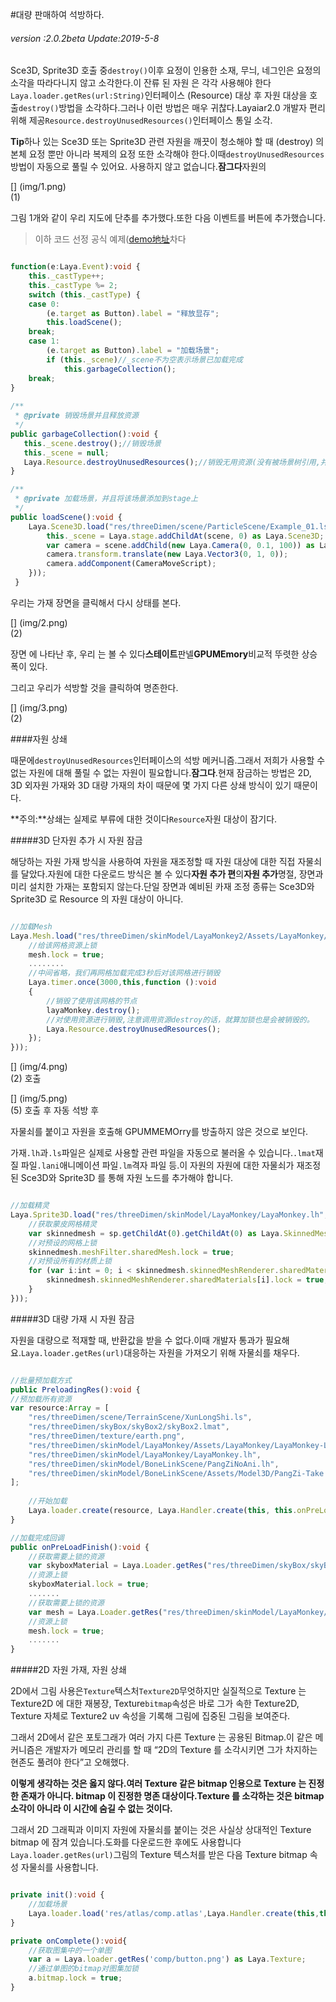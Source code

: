 #대량 판매하여 석방하다.

###### *version :2.0.2beta   Update:2019-5-8*

Sce3D, Sprite3D 호출 중`destroy()`이후 요정이 인용한 소재, 무늬, 네그인은 요정의 소각을 따라다니지 않고 소각한다.이 잔류 된 자원 은 각각 사용해야 한다`Laya.loader.getRes(url:String)`인터페이스 (Resource) 대상 후 자원 대상을 호출`destroy()`방법을 소각하다.그러나 이런 방법은 매우 귀찮다.Layaiar2.0 개발자 편리 위해 제공`Resource.destroyUnusedResources()`인터페이스 통일 소각.

​**Tip**하나 있는 Sce3D 또는 Sprite3D 관련 자원을 깨끗이 청소해야 할 때 (destroy) 의 본체 요정 뿐만 아니라 복제의 요정 또한 소각해야 한다.이때`destroyUnusedResources`방법이 자동으로 풀릴 수 있어요. 사용하지 않고 없습니다.**잠그다**자원의

[] (img/1.png)<br>(1)

그림 1개와 같이 우리 지도에 단추를 추가했다.또한 다음 이벤트를 버튼에 추가했습니다.

> 이하 코드 선정 공식 예제([demo地址](https://layaair.ldc.layabox.com/demo2/?language=ch&category=3d&group=Resource&name=GarbageCollection)차다


```typescript

function(e:Laya.Event):void {
    this._castType++;
    this._castType %= 2;
    switch (this._castType) {
    case 0: 
    	(e.target as Button).label = "释放显存";
    	this.loadScene();
    break;
    case 1: 
    	(e.target as Button).label = "加载场景";
    	if (this._scene)//_scene不为空表示场景已加载完成
    		this.garbageCollection();
    break;
}
    
/**
 * @private 销毁场景并且释放资源
 */
public garbageCollection():void {
   this._scene.destroy();//销毁场景
   this._scene = null;
   Laya.Resource.destroyUnusedResources();//销毁无用资源(没有被场景树引用,并且没有加资源锁的)
}

/**
 * @private 加载场景，并且将该场景添加到stage上
 */
public loadScene():void {
    Laya.Scene3D.load("res/threeDimen/scene/ParticleScene/Example_01.ls", Laya.Handler.create(this, function(scene:Laya.Scene3D):void {
      	this._scene = Laya.stage.addChildAt(scene, 0) as Laya.Scene3D;
     	var camera = scene.addChild(new Laya.Camera(0, 0.1, 100)) as Laya.Camera;
    	camera.transform.translate(new Laya.Vector3(0, 1, 0));
     	camera.addComponent(CameraMoveScript);
    }));
 }
```


우리는 가재 장면을 클릭해서 다시 상태를 본다.

[] (img/2.png)<br>(2)

장면 에 나타난 후, 우리 는 볼 수 있다**스테이트**판넬**GPUMEmory**비교적 뚜렷한 상승폭이 있다.

그리고 우리가 석방할 것을 클릭하여 명존한다.

[] (img/3.png)<br>(2)

####자원 상쇄

때문에`destroyUnusedResources`인터페이스의 석방 메커니즘.그래서 저희가 사용할 수 없는 자원에 대해 풀릴 수 없는 자원이 필요합니다.**잠그다**.현재 잠금하는 방법은 2D, 3D 외자원 가재와 3D 대량 가재의 차이 때문에 몇 가지 다른 상쇄 방식이 있기 때문이다.

​**주의:**상쇄는 실제로 부류에 대한 것이다`Resource`자원 대상이 잠기다.

#####3D 단자원 추가 시 자원 잠금

해당하는 자원 가재 방식을 사용하여 자원을 재조정할 때 자원 대상에 대한 직접 자물쇠를 달았다.자원에 대한 다운로드 방식은 볼 수 있다**자원 추가 편**의**자원 추가**명절, 장면과 미리 설치한 가재는 포함되지 않는다.단일 장면과 예비된 카재 조정 종류는 Sce3D와 Sprite3D 로 Resource 의 자원 대상이 아니다.


```typescript

//加载Mesh
Laya.Mesh.load("res/threeDimen/skinModel/LayaMonkey2/Assets/LayaMonkey/LayaMonkey-LayaMonkey.lm", Laya.Handler.create(this, function(mesh:Laya.Mesh):void {
    //给该网格资源上锁
    mesh.lock = true;
	........
    //中间省略，我们再网格加载完成3秒后对该网格进行销毁
    Laya.timer.once(3000,this,function ():void 
    {
        //销毁了使用该网格的节点
        layaMonkey.destroy();
        //对使用资源进行销毁,注意调用资源destroy的话，就算加锁也是会被销毁的。
        Laya.Resource.destroyUnusedResources();
    });
}));
```


[] (img/4.png)<br>(2) 호출

[] (img/5.png)<br>(5) 호출 후 자동 석방 후

자물쇠를 붙이고 자원을 호출해 GPUMMEMOrry를 방출하지 않은 것으로 보인다.

가재`.lh`과`.ls`파일은 실제로 사용할 관련 파일을 자동으로 불러올 수 있습니다.`.lmat`재질 파일`.lani`애니메이션 파일`.lm`격자 파일 등.이 자원의 자원에 대한 자물쇠가 재조정된 Sce3D와 Sprite3D 를 통해 자원 노드를 추가해야 합니다.


```typescript

//加载精灵
Laya.Sprite3D.load("res/threeDimen/skinModel/LayaMonkey/LayaMonkey.lh", Laya.Handler.create(this, function(sp:Laya.Sprite3D):void {
    //获取蒙皮网格精灵
    var skinnedmesh = sp.getChildAt(0).getChildAt(0) as Laya.SkinnedMeshSprite3D;
    //对预设的网格上锁
    skinnedmesh.meshFilter.sharedMesh.lock = true;
    //对预设所有的材质上锁
    for (var i:int = 0; i < skinnedmesh.skinnedMeshRenderer.sharedMaterials.length;i++ ){
    	skinnedmesh.skinnedMeshRenderer.sharedMaterials[i].lock = true;
    }
}));
```


#####3D 대량 가재 시 자원 잠금

자원을 대량으로 적재할 때, 반환값을 받을 수 없다.이때 개발자 통과가 필요해요.`Laya.loader.getRes(url)`대응하는 자원을 가져오기 위해 자물쇠를 채우다.


```typescript

//批量预加载方式
public PreloadingRes():void {
//预加载所有资源
var resource:Array = [
    "res/threeDimen/scene/TerrainScene/XunLongShi.ls",
    "res/threeDimen/skyBox/skyBox2/skyBox2.lmat",
    "res/threeDimen/texture/earth.png", 
    "res/threeDimen/skinModel/LayaMonkey/Assets/LayaMonkey/LayaMonkey-LayaMonkey.lm",
    "res/threeDimen/skinModel/LayaMonkey/LayaMonkey.lh", 
    "res/threeDimen/skinModel/BoneLinkScene/PangZiNoAni.lh",
    "res/threeDimen/skinModel/BoneLinkScene/Assets/Model3D/PangZi-Take 001.lani"
];
    
    //开始加载
    Laya.loader.create(resource, Laya.Handler.create(this, this.onPreLoadFinish));
}

//加载完成回调
public onPreLoadFinish():void {
    //获取需要上锁的资源
    var skyboxMaterial = Laya.Loader.getRes("res/threeDimen/skyBox/skyBox2/skyBox2.lmat") as Laya.BaseMaterial;
    //资源上锁
    skyboxMaterial.lock = true;
    .......
    //获取需要上锁的资源
    var mesh = Laya.Loader.getRes("res/threeDimen/skinModel/LayaMonkey/Assets/LayaMonkey/LayaMonkey-LayaMonkey.lm") as Laya.Mesh;
    //资源上锁 
	mesh.lock = true;
	.......
}
```


#####2D 자원 가재, 자원 상쇄

2D에서 그림 사용은`Texture`텍스처`Texture2D`무엇하지만 실질적으로 Texture 는 Texture2D 에 대한 재봉장, Texture`bitmap`속성은 바로 그가 속한 Texture2D, Texture 자체로 Texture2 uv 속성을 기록해 그림에 집중된 그림을 보여준다.

그래서 2D에서 같은 포토그래가 여러 가지 다른 Texture 는 공용된 Bitmap.이 같은 메커니즘은 개발자가 메모리 관리를 할 때 “2D의 Texture 를 소각시키면 그가 차지하는 현존도 풀려야 한다”고 오해했다.

​**이렇게 생각하는 것은 옳지 않다.여러 Texture 같은 bitmap 인용으로 Texture 는 진정한 존재가 아니다. bitmap 이 진정한 명존 대상이다.Texture 를 소각하는 것은 bitmap 소각이 아니라 이 시간에 숨길 수 없는 것이다.**

그래서 2D 그래픽과 이미지 자원에 자물쇠를 붙이는 것은 사실상 상대적인 Texture bitmap 에 잠겨 있습니다.도화를 다운로드한 후에도 사용합니다`Laya.loader.getRes(url)`그림의 Texture 텍스처를 받은 다음 Texture bitmap 속성 자물쇠를 사용합니다.


```typescript

private init():void {
	//加载场景
	Laya.loader.load('res/atlas/comp.atlas',Laya.Handler.create(this,this.onComplete));
}

private onComplete():void{
	//获取图集中的一个单图
	var a = Laya.loader.getRes('comp/button.png') as Laya.Texture;
	//通过单图的bitmap对图集加锁
	a.bitmap.lock = true;
}
```

